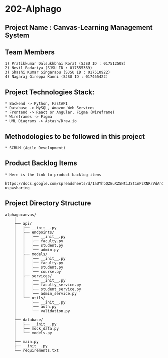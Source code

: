 # 202-Alphago
## Project Name : Canvas-Learning Management System

## Team Members
    1) Pratikkumar Dalsukhbhai Korat (SJSU ID : 017512508)
    2) Nevil Padariya (SJSU ID : 017555369)
    3) Shashi Kumar Singarapu (SJSU ID : 017510922)
    4) Nagaraj Gireppa Kanni (SJSU ID : 017465422)

## Project Technologies Stack:
    * Backend -> Python, FastAPI
    * Database -> MySQL, Amazon Web Services
    * Frontend -> React or Angular, Figma (Wireframe)
    * Wireframes -> Figma
    * UML Diagrams -> Astash/Draw.io

## Methodologies to be followed in this project
    * SCRUM (Agile Development)

## Product Backlog Items
    * Here is the link to product backlog items
        https://docs.google.com/spreadsheets/d/1aUYhbQZEuXZ5NtiJSt1nPzXNRrVdAnGGjZiGqymljEM/edit?usp=sharing

## Project Directory Structure
    alphagocanvas/
        │
        ├── api/
        │   ├── __init__.py
        │   ├── endpoints/
        │   │   ├── __init__.py
        │   │   ├── faculty.py
        │   │   ├── student.py
        │   │   └── admin.py
        │   ├── models/
        │   │   ├── __init__.py
        │   │   ├── faculty.py
        │   │   ├── student.py
        │   │   └── course.py
        │   ├── services/
        │   │   ├── __init__.py
        │   │   ├── faculty_service.py
        │   │   ├── student_service.py
        │   │   └── admin_service.py
        │   └── utils/
        │       ├── __init__.py
        │       ├── auth.py
        │       └── validation.py
        │
        ├── database/
        │   ├── __init__.py
        │   ├── mock_data.py
        │   └── models.py
        │
        ├── main.py
        ├── __init__.py
        └── requirements.txt
  

    
